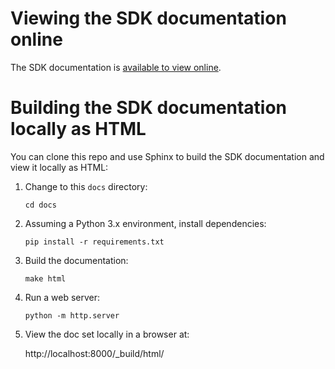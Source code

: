 # Viewing the SDK documentation online

The SDK documentation is [available to view online](https://lusid-sdk-python.readthedocs.io/en/latest/_autosummary/sdk.lusid.html).

# Building the SDK documentation locally as HTML

You can clone this repo and use Sphinx to build the SDK documentation and view it locally as HTML:
   
1. Change to this `docs` directory:

   `cd docs`

2. Assuming a Python 3.x environment, install dependencies:

   `pip install -r requirements.txt`

3. Build the documentation:

   `make html`

4. Run a web server:

   `python -m http.server`

5. View the doc set locally in a browser at:

   http://localhost:8000/_build/html/
